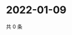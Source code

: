 # 2022-01-09

共 0 条

<!-- BEGIN WEIBO -->
<!-- 最后更新时间 Sun Jan 09 2022 10:08:55 GMT+0800 (China Standard Time) -->

<!-- END WEIBO -->
